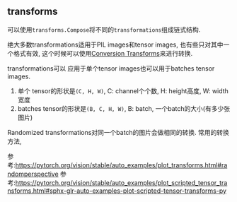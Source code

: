 ## transforms
可以使用`transforms.Compose`将不同的`transformations`组成链式结构.


绝大多数transformations适用于PIL images和tensor images, 也有些只对其中一个格式有效, 这个时候可以使用[Conversion Transforms](https://pytorch.org/vision/stable/transforms.html?highlight=transforms#conversion-transforms)来进行转换.

transformations可以 应用于单个tensor images也可以用于batches tensor images.
1. 单个 tensor的形状是`(C, H, W)`, C: channel个个数, H: height高度, W: width宽度
2. batches tensor的形状是`(B, C, H, W)`, B: batch, 一个batch的大小(有多少张图片)

Randomized transformations对同一个batch的图片会做相同的转换.
常用的转换方法, 

参考:https://pytorch.org/vision/stable/auto_examples/plot_transforms.html#randomperspective
参考:https://pytorch.org/vision/stable/auto_examples/plot_scripted_tensor_transforms.html#sphx-glr-auto-examples-plot-scripted-tensor-transforms-py